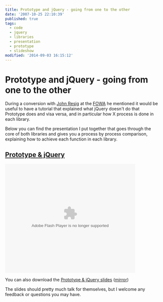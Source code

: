 ```yaml
---
title: Prototype and jQuery - going from one to the other
date: '2007-10-25 22:10:39'
published: true
tags:
  - code
  - jquery
  - libraries
  - presentation
  - prototype
  - slideshow
modified: '2014-09-03 16:15:12'
---
```

# Prototype and jQuery - going from one to the other

During a conversion with [John Resig](http://ejohn.org) at the [FOWA](http://futureofwebapps.com/ "The Future of Web Apps - Web 2.0 Conference and Expo") he mentioned it would be useful to have a tutorial that explained what jQuery doesn't do that Prototype does and visa versa, and in particular how X process is done in each library.


<!--more-->

Below you can find the presentation I put together that goes through the core of both libraries and gives you a process by process comparison, explaining how to achieve each function in each library.

## [Prototype & jQuery](http://www.slideshare.net/remy.sharp/prototype-jquery-going-from-one-to-the-other)

<object style="margin:0px" width="425" height="355"><param name="movie" value="http://s3.amazonaws.com/slideshare/ssplayer2.swf?doc=prototype-jquery-going-from-one-to-the-other-1193346036472971-5"/><param name="allowFullScreen" value="true"/><param name="allowScriptAccess" value="always"/><embed src="http://s3.amazonaws.com/slideshare/ssplayer2.swf?doc=prototype-jquery-going-from-one-to-the-other-1193346036472971-5" type="application/x-shockwave-flash" allowscriptaccess="always" allowfullscreen="true" width="425" height="355"></embed></object>

You can also download the [Prototype &amp; jQuery slides](http://www.slideshare.net/remy.sharp/prototype-jquery-going-from-one-to-the-other/download) ([mirror](http://remysharp.com/wp-content/uploads/2007/10/prototype-and-jquery.pdf))

The slides should pretty much talk for themselves, but I welcome any feedback or questions you may have.
